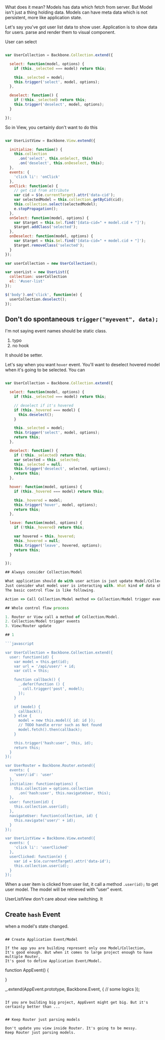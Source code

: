 

What does it mean? Models has data which fetch from server.
But Model isn't just a thing holding data.
Models can have meta data which is not persistent, more like application state.

Let's say you've got user list data to show user.
Application is to show data for users. parse and render them to visual component.

User can select

```javascript

var UserCollection = Backbone.Collection.extend({

  select: function(model, options) {
    if (this._selected === model) return this;

    this._selected = model;
    this.trigger('select', model, options);
  },

  deselect: function() {
    if (!this._selected) return this;
    this.trigger('deselect', model, options);
  }

});

```

So in View, you certainly don't want to do this

```javascript

var UserListView = Backbone.View.extend({

  initialize: function() {
    this.collection
      .on('select', this.onSelect, this)
      .on('deselect', this.onDeselect, this);
  },
  events: {
    'click li': 'onClick'
  },
  onClick: function(e) {
    // get cid from attribute
    var cid = $(e.currentTarget).attr('data-cid');
    var selectedModel = this.collection.getByCid(cid);
    this.collection.select(selectedModel);
    e.stopPropagation();
  },
  onSelect: function(model, options) {
    var $target = this.$el.find('[data-cid=" + model.cid + "]');
    $target.addClass('selected');
  },
  onDeselect: function(model, options) {
    var $target = this.$el.find('[data-cid=" + model.cid + "]');
    $target.removeClass('selected');
  }
});

var userCollection = new UserCollection();

var userList = new UserList({
  collection: userCollection
  el: '#user-list'
});

$('body').on('click', function(e) {
  userCollection.deselect();
});

```

## Don't do spontaneous `trigger("myevent", data);`

I'm not saying event names should be static class.

1. typo
2. no hook

It should be setter.

Let's say when you want `hover` event.
You'll want to deselect hovered model when it's going to be selected.
You can

```javascript

var UserCollection = Backbone.Collection.extend({

  select: function(model, options) {
    if (this._selected === model) return this;

    // deselect if it's hovered
    if (this._hovered === model) {
      this.deselect();
    }

    this._selected = model;
    this.trigger('select', model, options);
    return this;
  },

  deselect: function() {
    if (!this._selected) return this;
    var selected = this._selected;
    this._selected = null;
    this.trigger('deselect', selected, options);
    return this;
  },

  hover: function(model, options) {
    if (this._hovered === model) return this;

    this._hovered = model;
    this.trigger('hover', model, options);
    return this;
  },

  leave: function(model, options) {
    if (!this._hovered) return this;

    var hovered = this._hovered;
    this._hovered = null;
    this.trigger('leave', hovered, options);
    return this;
  }

});

## Always consider Collection/Model

What application should do with user action is just update Model/Collection.
Just consider what model user is interacting with. What kind of data should request to show to users.
The basic control flow is like following.

Action => Call Collection/Model method => Collection/Model trigger events => View/Router update

## Whole control flow process

1. Router or View call a method of Collection/Model.
2. Collection/Model trigger events
3. View/Router update

## 1

```javascript

var UserCollection = Backbone.Collection.extend({
  user: function(id) {
    var model = this.get(id);
    var url = '/api/user/' + id;
    var coll = this;

    function callback() {
      _.defer(function () {
        coll.trigger('post', model);
      });
    }

    if (model) {
      callback();
    } else {
      model = new this.model({ id: id });
      // TODO handle error such as Not found
      model.fetch().then(callback);
    }

    this.trigger('hash:user', this, id);
    return this;
  }
});

var UserRouter = Backbone.Router.extend({
  events: {
    'user/:id': 'user'
  },
  initialize: function(options) {
    this.collection = options.collection
      .on('hash:user', this.navigateUser, this);
  },
  user: function(id) {
    this.collection.user(id);
  },
  navigateUser: function(collection, id) {
    this.navigate('user/' + id);
  }
});

var UserListView = Backbone.View.extend({
  events: {
    'click li': 'userClicked'
  },
  userClicked: function(e) {
    var id = $(e.currentTarget).attr('data-id');
    this.collection.user(id);
  }
});

```

When a user item is clicked from user list, it call a method `.user(id);` to get user model.
The model will be retrieved with "user" event.

UserListView don't care about view switching.
It 

## Create `hash` Event

when a model's state changed.

```

## Create Application Event/Model

If the app you are building represent only one Model/Collection,
It's good enough. But when it comes to large project enough to have multiple Router,
It's good to define Application Event/Model.

```

function AppEvent() {
  
}

_.extend(AppEvent.prototype, Backbone.Event, {
  // some logics
});

```

If you are building big project, AppEvent might get big. But it's certainly better than ...


## Keep Router just parsing models

Don't update you view inside Router. It's going to be messy.
Keep Router just parsing models.